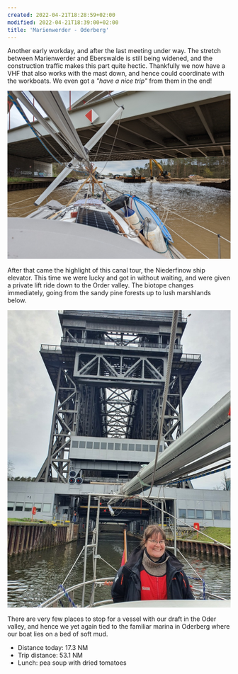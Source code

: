 ```yaml
---
created: 2022-04-21T18:28:59+02:00
modified: 2022-04-21T18:39:00+02:00
title: 'Marienwerder - Oderberg'
---
```


Another early workday, and after the last meeting under way. The stretch between Marienwerder and Eberswalde is still being widened, and the construction traffic makes this part quite hectic. Thankfully we now have a VHF that also works with the mast down, and hence could coordinate with the workboats. We even got a _"have a nice trip"_ from them in the end!

![Following the given instructions to pass](../2022/893682bdd85e13091197ec67930f9bde.jpg) 

After that came the highlight of this canal tour, the Niederfinow ship elevator. This time we were lucky and got in without waiting, and were given a private lift ride down to the Order valley. The biotope changes immediately, going from the sandy pine forests up to lush marshlands below.

![Out of the elevator](../2022/c2c05a3544d614e358818a9618cdc206.jpg) 

There are very few places to stop for a vessel with our draft in the Oder valley, and hence we yet again tied to the familiar marina in Oderberg where our boat lies on a bed of soft mud.

* Distance today: 17.3 NM 
* Trip distance: 53.1 NM
* Lunch: pea soup  with dried tomatoes
